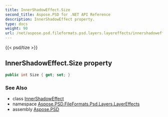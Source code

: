 ```yaml
---
title: InnerShadowEffect.Size
second_title: Aspose.PSD for .NET API Reference
description: InnerShadowEffect property. 
type: docs
weight: 90
url: /net/aspose.psd.fileformats.psd.layers.layereffects/innershadoweffect/size/
---
```

{{< psd/tize >}}
## InnerShadowEffect.Size property

```csharp
public int Size { get; set; }
```

### See Also

* class [InnerShadowEffect](../)
* namespace [Aspose.PSD.FileFormats.Psd.Layers.LayerEffects](../../innershadoweffect/)
* assembly [Aspose.PSD](../../../)


